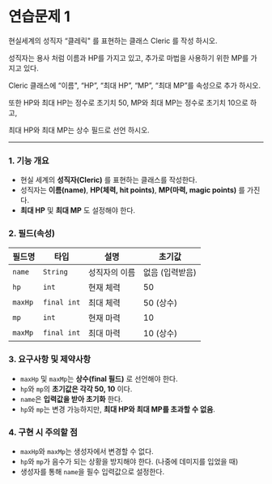 # 연습문제 1

현실세계의 성직자 “클레릭" 를 표현하는 클래스 Cleric 를 작성 하시오.

성직자는 용사 처럼 이름과 HP를 가지고 있고, 추가로 마법을 사용하기 위한 MP를 가지고 있다.

Cleric 클래스에 “이름", “HP”, “최대 HP”, “MP”, “최대 MP”를 속성으로 추가 하시오.

또한 HP와 최대 HP는 정수로 초기치 50, MP와 최대 MP는 정수로 초기치 10으로 하고,

최대 HP와 최대 MP는 상수 필드로 선언 하시오.


---
### **1. 기능 개요**

- 현실 세계의 **성직자(Cleric)** 를 표현하는 클래스를 작성한다.
- 성직자는 **이름(name)**, **HP(체력, hit points)**, **MP(마력, magic points)** 를 가진다.
- **최대 HP** 및 **최대 MP** 도 설정해야 한다.

### **2. 필드(속성)**

| 필드명 | 타입 | 설명 | 초기값 |
| --- | --- | --- | --- |
| `name` | `String` | 성직자의 이름 | 없음 (입력받음) |
| `hp` | `int` | 현재 체력 | 50 |
| `maxHp` | `final int` | 최대 체력 | 50 (상수) |
| `mp` | `int` | 현재 마력 | 10 |
| `maxMp` | `final int` | 최대 마력 | 10 (상수) |

### **3. 요구사항 및 제약사항**

- `maxHp` 및 `maxMp`는 **상수(final 필드)** 로 선언해야 한다.
- `hp`와 `mp`의 **초기값은 각각 50, 10** 이다.
- `name`은 **입력값을 받아 초기화** 한다.
- `hp`와 `mp`는 변경 가능하지만, **최대 HP와 최대 MP를 초과할 수 없음**.

### **4. 구현 시 주의할 점**

- `maxHp`와 `maxMp`는 생성자에서 변경할 수 없다.
- `hp`와 `mp`가 음수가 되는 상황을 방지해야 한다. (나중에 데미지를 입었을 때)
- 생성자를 통해 `name`을 필수 입력값으로 설정한다.